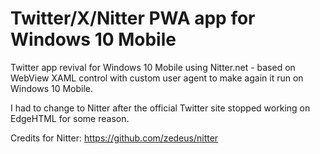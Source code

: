 # Twitter/X/Nitter PWA app for Windows 10 Mobile 

Twitter app revival for Windows 10 Mobile using Nitter.net - based on WebView XAML control with custom user agent to make again it run on Windows 10 Mobile.

I had to change to Nitter after the official Twitter site stopped working on EdgeHTML for some reason. 

Credits for Nitter: https://github.com/zedeus/nitter
